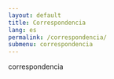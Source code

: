 ```yaml
---
layout: default
title: Correspondencia
lang: es
permalink: /correspondencia/
submenu: correspondencia
---
```


correspondencia